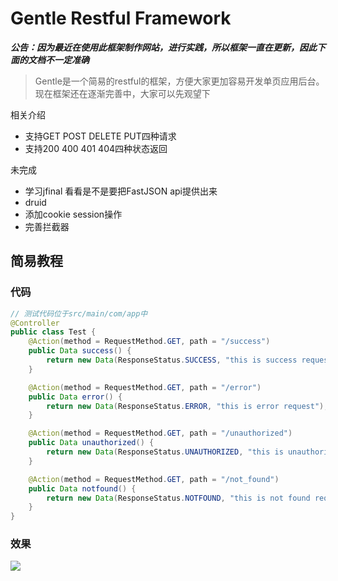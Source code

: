 # Gentle Restful Framework
***公告：因为最近在使用此框架制作网站，进行实践，所以框架一直在更新，因此下面的文档不一定准确***
> Gentle是一个简易的restful的框架，方便大家更加容易开发单页应用后台。
现在框架还在逐渐完善中，大家可以先观望下

相关介绍
* 支持GET POST DELETE PUT四种请求
* 支持200 400 401 404四种状态返回

未完成
* 学习jfinal 看看是不是要把FastJSON api提供出来
* druid
* 添加cookie session操作
* 完善拦截器

## 简易教程
### 代码
```java
// 测试代码位于src/main/com/app中
@Controller
public class Test {
    @Action(method = RequestMethod.GET, path = "/success")
    public Data success() {
        return new Data(ResponseStatus.SUCCESS, "this is success request");
    }

    @Action(method = RequestMethod.GET, path = "/error")
    public Data error() {
        return new Data(ResponseStatus.ERROR, "this is error request");
    }

    @Action(method = RequestMethod.GET, path = "/unauthorized")
    public Data unauthorized() {
        return new Data(ResponseStatus.UNAUTHORIZED, "this is unauthorized request");
    }

    @Action(method = RequestMethod.GET, path = "/not_found")
    public Data notfound() {
        return new Data(ResponseStatus.NOTFOUND, "this is not found request");
    }
}
```
### 效果
![](https://raw.githubusercontent.com/Smith-Curise/gentle-restful/master/asset/introduce.gif)

